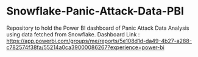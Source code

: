 # Snowflake-Panic-Attack-Data-PBI
Repository to hold the Power BI dashboard of Panic Attack Data Analysis using data fetched from Snowflake.
Dashboard Link : https://app.powerbi.com/groups/me/reports/5e108d1d-da49-4b27-a288-c782574f38fa/55214a0ca39000086267?experience=power-bi
